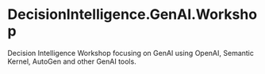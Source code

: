 # DecisionIntelligence.GenAI.Workshop
Decision Intelligence Workshop focusing on GenAI using OpenAI, Semantic Kernel, AutoGen and other GenAI tools.
